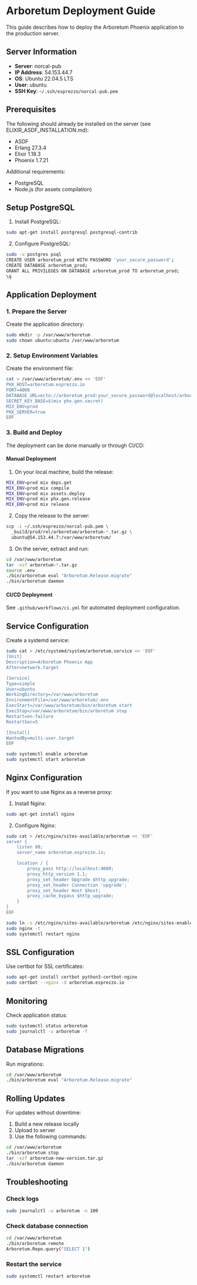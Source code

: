 # Arboretum Deployment Guide

This guide describes how to deploy the Arboretum Phoenix application to the production server.

## Server Information

- **Server**: norcal-pub
- **IP Address**: 54.153.44.7
- **OS**: Ubuntu 22.04.5 LTS
- **User**: ubuntu
- **SSH Key**: `~/.ssh/esprezzo/norcal-pub.pem`

## Prerequisites

The following should already be installed on the server (see ELIXIR_ASDF_INSTALLATION.md):
- ASDF
- Erlang 27.3.4
- Elixir 1.18.3
- Phoenix 1.7.21

Additional requirements:
- PostgreSQL
- Node.js (for assets compilation)

## Setup PostgreSQL

1. Install PostgreSQL:
```bash
sudo apt-get install postgresql postgresql-contrib
```

2. Configure PostgreSQL:
```bash
sudo -u postgres psql
CREATE USER arboretum_prod WITH PASSWORD 'your_secure_password';
CREATE DATABASE arboretum_prod;
GRANT ALL PRIVILEGES ON DATABASE arboretum_prod TO arboretum_prod;
\q
```

## Application Deployment

### 1. Prepare the Server

Create the application directory:
```bash
sudo mkdir -p /var/www/arboretum
sudo chown ubuntu:ubuntu /var/www/arboretum
```

### 2. Setup Environment Variables

Create the environment file:
```bash
cat > /var/www/arboretum/.env << 'EOF'
PHX_HOST=arboretum.esprezzo.io
PORT=4000
DATABASE_URL=ecto://arboretum_prod:your_secure_password@localhost/arboretum_prod
SECRET_KEY_BASE=$(mix phx.gen.secret)
MIX_ENV=prod
PHX_SERVER=true
EOF
```

### 3. Build and Deploy

The deployment can be done manually or through CI/CD:

#### Manual Deployment

1. On your local machine, build the release:
```bash
MIX_ENV=prod mix deps.get
MIX_ENV=prod mix compile
MIX_ENV=prod mix assets.deploy
MIX_ENV=prod mix phx.gen.release
MIX_ENV=prod mix release
```

2. Copy the release to the server:
```bash
scp -i ~/.ssh/esprezzo/norcal-pub.pem \
  _build/prod/rel/arboretum/arboretum-*.tar.gz \
  ubuntu@54.153.44.7:/var/www/arboretum/
```

3. On the server, extract and run:
```bash
cd /var/www/arboretum
tar -xzf arboretum-*.tar.gz
source .env
./bin/arboretum eval "Arboretum.Release.migrate"
./bin/arboretum daemon
```

#### CI/CD Deployment

See `.github/workflows/ci.yml` for automated deployment configuration.

## Service Configuration

Create a systemd service:
```bash
sudo cat > /etc/systemd/system/arboretum.service << 'EOF'
[Unit]
Description=Arboretum Phoenix App
After=network.target

[Service]
Type=simple
User=ubuntu
WorkingDirectory=/var/www/arboretum
EnvironmentFile=/var/www/arboretum/.env
ExecStart=/var/www/arboretum/bin/arboretum start
ExecStop=/var/www/arboretum/bin/arboretum stop
Restart=on-failure
RestartSec=5

[Install]
WantedBy=multi-user.target
EOF

sudo systemctl enable arboretum
sudo systemctl start arboretum
```

## Nginx Configuration

If you want to use Nginx as a reverse proxy:

1. Install Nginx:
```bash
sudo apt-get install nginx
```

2. Configure Nginx:
```bash
sudo cat > /etc/nginx/sites-available/arboretum << 'EOF'
server {
    listen 80;
    server_name arboretum.esprezzo.io;

    location / {
        proxy_pass http://localhost:4000;
        proxy_http_version 1.1;
        proxy_set_header Upgrade $http_upgrade;
        proxy_set_header Connection 'upgrade';
        proxy_set_header Host $host;
        proxy_cache_bypass $http_upgrade;
    }
}
EOF

sudo ln -s /etc/nginx/sites-available/arboretum /etc/nginx/sites-enabled/
sudo nginx -t
sudo systemctl restart nginx
```

## SSL Configuration

Use certbot for SSL certificates:
```bash
sudo apt-get install certbot python3-certbot-nginx
sudo certbot --nginx -d arboretum.esprezzo.io
```

## Monitoring

Check application status:
```bash
sudo systemctl status arboretum
sudo journalctl -u arboretum -f
```

## Database Migrations

Run migrations:
```bash
cd /var/www/arboretum
./bin/arboretum eval "Arboretum.Release.migrate"
```

## Rolling Updates

For updates without downtime:
1. Build a new release locally
2. Upload to server
3. Use the following commands:
```bash
cd /var/www/arboretum
./bin/arboretum stop
tar -xzf arboretum-new-version.tar.gz
./bin/arboretum daemon
```

## Troubleshooting

### Check logs
```bash
sudo journalctl -u arboretum -n 100
```

### Check database connection
```bash
cd /var/www/arboretum
./bin/arboretum remote
Arboretum.Repo.query("SELECT 1")
```

### Restart the service
```bash
sudo systemctl restart arboretum
```